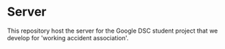 # Server
This repository host the server for the Google DSC student project that we develop for 'working accident association'.
